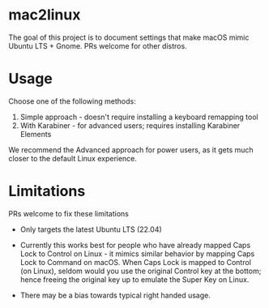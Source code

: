 # mac2linux

The goal of this project is to document settings that make macOS mimic Ubuntu LTS + Gnome. PRs welcome for other distros.

# Usage

Choose one of the following methods:
1. Simple approach - doesn't require installing a keyboard remapping tool
2. With Karabiner - for advanced users; requires installing Karabiner Elements

We recommend the Advanced approach for power users, as it gets much closer to the default Linux experience.

# Limitations

PRs welcome to fix these limitations

- Only targets the latest Ubuntu LTS (22.04)

- Currently this works best for people who have already mapped Caps Lock to Control on Linux - it mimics similar behavior by mapping Caps Lock to Command on macOS.
  When Caps Lock is mapped to Control (on Linux), seldom would you use the original Control key at the bottom; hence freeing the original key up to emulate the Super Key on Linux.

- There may be a bias towards typical right handed usage.

